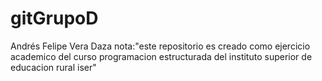# gitGrupoD
Andrés Felipe Vera Daza
nota:"este repositorio es creado como ejercicio academico del curso programacion estructurada del instituto superior de educacion rural iser"
